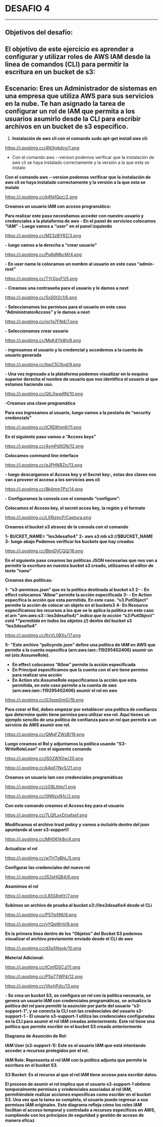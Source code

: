 #                                                                            **DESAFIO 4**
---
## Objetivos del desafío: 
## El objetivo de este ejercicio es aprender a configurar y utilizar roles de AWS IAM desde la linea de comandos (CLI) para permitir la escritura en un bucket de s3:

## Escenario: Eres un Administrador de sistemas en una empresa que utiliza AWS para sus servicios en la nube. Te han asignado la tarea de configurar un rol de IAM que permita a los usuarios asumirlo desde la CLI para escribir archivos en un bucket de s3 especifico.


1. **Instalación de aws cli con el comando sudo apt-get install aws cli:**



 https://i.postimg.cc/4N3mkdvy/1.png


- Con el comando aws --version podemos verificar que la instalación de aws cli se haya instalado correctamente y la versión a la que esta se instalo 



**Con el comando aws --version podemos verificar que la instalación de aws cli se haya instalado correctamente y la versión a la que esta se instalo**

 
 
  https://i.postimg.cc/k4fqfQpc/2.png

  

**Creamos un usuario IAM con acceso programático:** 


**Para realizar este paso necesitamos acceder con nuestro usuario y credenciales a la plataforma de aws**
**- En el panel de servicios colocamos “IAM”**
**- Luego vamos a “user” en el panel izquierdo**


https://i.postimg.cc/MZ3zBYRZ/3.png



**- luego vamos a la derecha a “crear usuario”**



https://i.postimg.cc/Pq6dMbcM/4.png



**- En user name le colocamos un nombre al usuario en este caso “admin-root”**



https://i.postimg.cc/TYrGsvF1/5.png



**- Creamos una contraseña para el usuario y le damos a next**



https://i.postimg.cc/SxS0t2c1/6.png



**- Seleccionamos los permisos para el usuario en este caso “AdministratorAccess” y le damos a next**


https://i.postimg.cc/nc1g7FN4/7.png




**- Seleccionamos crear usuario**



https://i.postimg.cc/MpK4Yk8h/8.png



**- ingresamos el usuario y la credencial y accedemos a la cuenta de usuario generada**




https://i.postimg.cc/bwC5C6yd/9.png




**- Una vez ingresado a la plataforma podemos visualizar en la esquina superior derecha el nombre de usuario que nos identifica el usuario al que estamos haciendo uso.**



https://i.postimg.cc/QtL0wwRN/10.png




**-Creamos una clave programática**


**Para eso ingresamos al usuario, luego vamos a la pestaña de “security credencials"**



https://i.postimg.cc/tCRDKhm6/11.png



**En el siguiente paso vamos a “Access keys”**




https://i.postimg.cc/4xmPdXGN/12.png



**Colocamos command line interface**



https://i.postimg.cc/gJPHNRZn/13.png



**- luego descargamos el Access key y el Secret key:, estas dos claves nos van a proveer el acceso  a los servicios aws cli**


https://i.postimg.cc/8k4mm7Pz/14.png


**- Configuramos la consola con el comando “configure”:**


**Colocamos el Access key, el secret acces key, la región y el formato**


https://i.postimg.cc/LXRjzpcP/Captura.png


**Creamos el bucket s3 atravez de la consola con el comando**

**1-	BUCKET_NAME= ”les3desafio4”**
**2-	aws s3 mb s3://$BUCKET_NAME**
**3-	luego abajo Podemos verificar los buckets que hay creados**



https://i.postimg.cc/BbnDVCQQ/16.png



**En el siguiente paso creamos las políticas JSON necesarias que nos van a permitir la escritura en nuestra bucket s3 creado, utilizamos el editor de texto “nano”**



**Creamos dos políticas:**


**1-	“s3-permisos.json” que es la política destinada al bucket s3**
**2-	- En effect colocamos “Allow” permite la acción especificada**
**3-	- En Action especifica la acción que esta permitida. En este caso. “s3.PutObject” permite la acción de colocar un objeto en el buckets3**
**4-	En Resource especificamos los recursos a los que se le aplica la política en este caso el arn "arn:aws:s3:::les3desafio4/*” indica que la acción “s3:PutObject”  está **permitida en todos los objetos (/*) dentro del bucket s3 “les3desafio4”**


https://i.postimg.cc/KvVL0BXx/17.png




**5-	“Este archivo “policyrole.json”  define una política de IAM en AWS que permite a la  cuenta específica (arn:aws:iam::119295402406) asumir un rol (sts:AssumeRole).**

- **En effect colocamos “Allow” permite la acción especificada**
- **En Principal especificamos que la cuenta con el arn  tiene permiso para realizar una acción**
- **En Action sts:AssumeRole especificamos la acción que esta permitida, en este caso permite a la cuenta de aws (arn:aws:iam::119295402406) asumir el rol en aws**



https://i.postimg.cc/G3gspGmG/18.png



**Para crear el Rol, debes empezar por establecer una política de confianza que determine quién tiene permiso para utilizar ese rol. Aquí tienes un ejemplo sencillo de una política de confianza para un rol que permite a un servicio de AWS asumir ese rol.**



https://i.postimg.cc/QMqFZWzB/19.png



**Luego creamos el Rol y adjuntamos la política usando “S3-WriteRoleLean” con el siguiente comando**




https://i.postimg.cc/jS02WX0w/20.png



https://i.postimg.cc/k4pX7Nv5/21.png



**Creamos un usuario Iam con credenciales programáticas**



https://i.postimg.cc/zG8Ltjtm/1.png



https://i.postimg.cc/0NNzxN1c/2.png



**Con este comando creamos el Access key para el usuario**



https://i.postimg.cc/7LQfLyxD/safasf.png



**Modificamos el archivo trust policy y vamos a incluirlo dentro del json apuntando al user s3-support1**




https://i.postimg.cc/MH061k8n/4.png




**Actualizar el rol**



https://i.postimg.cc/wTHTgBhL/5.png




**Configurar las credenciales del nuevo rol**


https://i.postimg.cc/jS3sHQB4/6.png



**Asumimos el rol**



https://i.postimg.cc/L85S8ghY/7.png



**Subimos un archivo de prueba al bucket s3://les3desafio4 desde el CLi**



https://i.postimg.cc/P57jpf86/8.png



https://i.postimg.cc/yYQqt6nV/9.png




**En la primera línea dentro de los “Objetos” del Bucket S3 podemos visualizar el archivo previamente enviado desde el CLI de aws**




https://i.postimg.cc/d3sXNgyk/10.png





**Material Adicional:**


https://i.postimg.cc/tCmfDSCJ/11.png



https://i.postimg.cc/P5p77WP4/12.png



https://i.postimg.cc/VkxhPJtc/13.png



**- Se crea un bucket S3, se configura un rol con la política necesaria, se genera un usuario IAM con credenciales programáticas, se actualiza la política del rol para permitir la asunción por parte del usuario “s3-support-1”, y se conecta la CLI con las credenciales del usuario s3-support-1**
**- El usuario s3-support-1 utiliza las credenciales configuradas en la CLI para asumir el rol IAM creadas anteriormente. Este rol tiene una política que permite escribir en el bucket S3 creado anteriormente**


**Diagrama de Asunción de Rol:**

**IAM User (s3-support-1): Este es el usuario IAM que está intentando acceder a recursos protegidos por el rol.**

**IAM Role: Representa el rol IAM con la política adjunta que permite la escritura en el bucket S3.**

**S3 Bucket: Es el recurso al que el rol IAM tiene acceso para escribir datos.**

**El proceso de asumir el rol implica que el usuario s3-support-1 obtiene temporalmente permisos y credenciales asociadas al rol IAM, permitiéndole realizar acciones específicas como escribir en el bucket S3. Una vez que la tarea se completa, el usuario puede regresar a sus permisos IAM originales.**
**Este diagrama refleja cómo los roles IAM facilitan el acceso temporal y controlado a recursos específicos en AWS, cumpliendo con los principios de seguridad y gestión de acceso de manera eficaz**